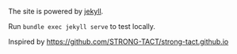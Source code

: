 The site is powered by [jekyll](https://jekyllrb.com/docs/installation/).

Run ```bundle exec jekyll serve``` to test locally.

Inspired by https://github.com/STRONG-TACT/strong-tact.github.io 